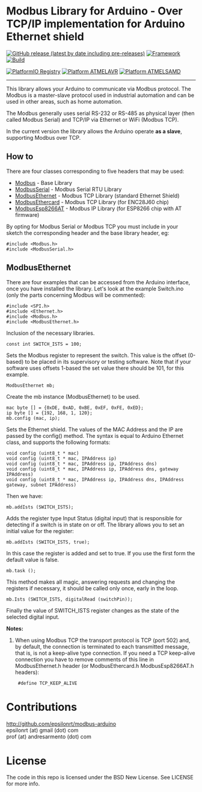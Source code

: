 # Modbus Library for Arduino - Over TCP/IP implementation for Arduino Ethernet shield

[![GitHub release (latest by date including pre-releases)](https://img.shields.io/github/v/release/epsilonrt/modbus-ethernet?include_prereleases)](https://github.com/epsilonrt/modbus-ethernet/releases) 
[![Framework](https://img.shields.io/badge/Framework-Arduino-blue)](https://www.arduino.cc/)
[![Build](https://github.com/epsilonrt/modbus-ethernet/actions/workflows/build.yml/badge.svg)](https://github.com/epsilonrt/modbus-ethernet/actions/workflows/build.yml) 

[![PlatformIO Registry](https://badges.registry.platformio.org/packages/epsilonrt/library/modbus-ethernet.svg)](https://registry.platformio.org/libraries/epsilonrt/modbus-ethernet) 
[![Platform ATMELAVR](https://img.shields.io/badge/Platform-AtmelAVR-blue)](#)
[![Platform ATMELSAMD](https://img.shields.io/badge/Platform-AtmelSAMD-blue)](#)

---

This library allows your Arduino to communicate via Modbus protocol. The Modbus is a master-slave protocol
used in industrial automation and can be used in other areas, such as home automation.

The Modbus generally uses serial RS-232 or RS-485 as physical layer (then called Modbus Serial) and
TCP/IP via Ethernet or WiFi (Modbus TCP).

In the current version the library allows the Arduino operate **as a slave**, supporting Modbus over TCP.

## How to

There are four classes corresponding to five headers that may be used:

* [Modbus](http://github.com/epsilonrt/modbus-arduino ) - Base Library
* [ModbusSerial](https://github.com/epsilonrt/modbus-serial) - Modbus Serial RTU Library    
* [ModbusEthernet](https://github.com/epsilonrt/modbus-ethernet) - Modbus TCP Library (standard Ethernet Shield)   
* [ModbusEthercard](https://github.com/epsilonrt/modbus-ethercard) - Modbus TCP Library (for ENC28J60 chip)  
* [ModbusEsp8266AT](https://github.com/epsilonrt/modbus-esp8266at) - Modbus IP Library (for ESP8266 chip with AT firmware)   

By opting for Modbus Serial or Modbus TCP you must include in your sketch the corresponding header and the base library header, eg:

    #include <Modbus.h>
    #include <ModbusSerial.h>

## ModbusEthernet

There are four examples that can be accessed from the Arduino interface, once you have installed the library.
Let's look at the example Switch.ino (only the parts concerning Modbus will be commented):

    #include <SPI.h>
    #include <Ethernet.h>
    #include <Modbus.h>
    #include <ModbusEthernet.h>

Inclusion of the necessary libraries.

    const int SWITCH_ISTS = 100;

Sets the Modbus register to represent the switch. This value is the offset (0-based) to be placed in its supervisory or testing software.
Note that if your software uses offsets 1-based the set value there should be 101, for this example.

    ModbusEthernet mb;

Create the mb instance (ModbusEthernet) to be used.

    mac byte [] = {0xDE, 0xAD, 0xBE, 0xEF, 0xFE, 0xED};
    ip byte [] = {192, 168, 1, 120};
    mb.config (mac, ip);

Sets the Ethernet shield. The values ​​of the MAC Address and the IP are passed by the config() method.
The syntax is equal to Arduino Ethernet class, and supports the following formats:

    void config (uint8_t * mac)
    void config (uint8_t * mac, IPAddress ip)
    void config (uint8_t * mac, IPAddress ip, IPAddress dns)
    void config (uint8_t * mac, IPAddress ip, IPAddress dns, gateway IPAddress)
    void config (uint8_t * mac, IPAddress ip, IPAddress dns, IPAddress gateway, subnet IPAddress)

Then we have:

    mb.addIsts (SWITCH_ISTS);

Adds the register type Input Status (digital input) that is responsible for detecting if a switch is in state on or off.
The library allows you to set an initial value for the register:

    mb.addIsts (SWITCH_ISTS, true);

In this case the register is added and set to true. If you use the first form the default value is false.

    mb.task ();

This method makes all magic, answering requests and changing the registers if necessary, it should be called only once, early in the loop.

    mb.Ists (SWITCH_ISTS, digitalRead (switchPin));

Finally the value of SWITCH_ISTS register changes as the state of the selected digital input.

**Notes:**

1. When using Modbus TCP the transport protocol is TCP (port 502) and, by default, 
the connection is terminated to each transmitted message, that is, is not a 
keep-alive type connection. If you need a TCP keep-alive connection you have to 
remove comments of this line in ModbusEthernet.h header (or ModbusEthercard.h ModbusEsp8266AT.h headers):

		#define TCP_KEEP_ALIVE

Contributions
=============
http://github.com/epsilonrt/modbus-arduino  
epsilonrt (at) gmail (dot) com  
prof (at) andresarmento (dot) com  

License
=======
The code in this repo is licensed under the BSD New License. See LICENSE for more info.

